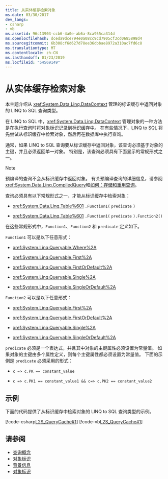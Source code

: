 ```yaml
---
title: 从实体缓存检索对象
ms.date: 03/30/2017
dev_langs:
- csharp
- vb
ms.assetid: 96c13903-ccb6-4a0e-ab6a-8ca955ca314d
ms.openlocfilehash: dceda9dce794e0a08cc9cd7905cf3cd0685898d4
ms.sourcegitcommit: 6b308cf6d627d78ee36dbbae8972a310ac7fd6c8
ms.translationtype: MT
ms.contentlocale: zh-CN
ms.lasthandoff: 01/23/2019
ms.locfileid: "54569149"
---
```

# <a name="retrieving-objects-from-the-identity-cache"></a>从实体缓存检索对象
本主题介绍从 <xref:System.Data.Linq.DataContext> 管理的标识缓存中返回对象的 LINQ to SQL 查询类型。  
  
 在 LINQ to SQL 中，<xref:System.Data.Linq.DataContext> 管理对象的一种方法是在执行查询时将对象标识记录到标识缓存中。 在有些情况下，LINQ to SQL 将先尝试从标识缓存中检索对象，然后再在数据库中执行查询。  
  
 通常，如果 LINQ to SQL 查询要从标识缓存中返回对象，该查询必须基于对象的主键，并且必须返回单一对象。 特别是，该查询必须具有下面显示的常规形式之一。  
  
> [!NOTE]
>  预编译的查询不会从标识缓存中返回对象。 有关预编译查询的详细信息，请参阅<xref:System.Data.Linq.CompiledQuery>和[如何：存储和重用查询](../../../../../../docs/framework/data/adonet/sql/linq/how-to-store-and-reuse-queries.md)。  
  
 查询必须具有以下常规形式之一，才能从标识缓存中检索对象：  
  
-   <xref:System.Data.Linq.Table%601> `.Function1(` `predicate` `)`  
  
-   <xref:System.Data.Linq.Table%601> `.Function1(` `predicate` `).Function2()`  
  
 在这些常规形式中，`Function1`、`Function2` 和 `predicate` 定义如下。  
  
 `Function1` 可以是以下任意形式：  
  
-   <xref:System.Linq.Queryable.Where%2A>  
  
-   <xref:System.Linq.Queryable.First%2A>  
  
-   <xref:System.Linq.Queryable.FirstOrDefault%2A>  
  
-   <xref:System.Linq.Queryable.Single%2A>  
  
-   <xref:System.Linq.Queryable.SingleOrDefault%2A>  
  
 `Function2` 可以是以下任意形式：  
  
-   <xref:System.Linq.Queryable.First%2A>  
  
-   <xref:System.Linq.Queryable.FirstOrDefault%2A>  
  
-   <xref:System.Linq.Queryable.Single%2A>  
  
-   <xref:System.Linq.Queryable.SingleOrDefault%2A>  
  
 `predicate` 必须是一个表达式，并且其中对象的主键属性必须设置为常量值。 如果对象的主键由多个属性定义，则每个主键属性都必须设置为常量值。 下面的示例是 `predicate` 必须采用的形式：  
  
-   `c => c.PK == constant_value`  
  
-   `c => c.PK1 == constant_value1 && c=> c.PK2 == constant_value2`  
  
## <a name="example"></a>示例  
 下面的代码提供了从标识缓存中检索对象的 LINQ to SQL 查询类型的示例。  
  
 [!code-csharp[L2S_QueryCache#1](../../../../../../samples/snippets/csharp/VS_Snippets_Data/l2s_querycache/cs/program.cs#1)]
 [!code-vb[L2S_QueryCache#1](../../../../../../samples/snippets/visualbasic/VS_Snippets_Data/l2s_querycache/vb/module1.vb#1)]  
  
## <a name="see-also"></a>请参阅
- [查询概念](../../../../../../docs/framework/data/adonet/sql/linq/query-concepts.md)
- [对象标识](../../../../../../docs/framework/data/adonet/sql/linq/object-identity.md)
- [背景信息](../../../../../../docs/framework/data/adonet/sql/linq/background-information.md)
- [对象标识](../../../../../../docs/framework/data/adonet/sql/linq/object-identity.md)
